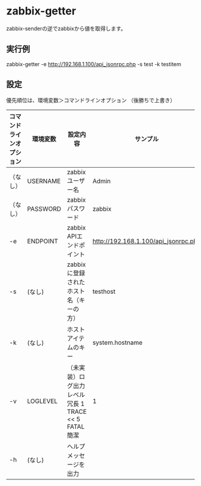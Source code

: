 # zabbix-getter

zabbix-senderの逆でzabbixから値を取得します。

## 実行例

zabbix-getter -e http://192.168.1.100/api_jsonrpc.php -s test -k testitem

## 設定

優先順位は、環境変数＞コマンドラインオプション （後勝ちで上書き）

| コマンドラインオプション | 環境変数 | 設定内容     | サンプル                              |
| ------- | --------- | --------------------- | ------------------------------------ |
| （なし） | USERNAME  | zabbixユーザー名                  | Admin |
| （なし） | PASSWORD  | zabbixパスワード                  | zabbix |
| -e     | ENDPOINT  | zabbix APIエンドポイント           | http://192.168.1.100/api_jsonrpc.php |
| -s     | (なし)     | zabbixに登録されたホスト名（キーの方） | testhost |
| -k     | (なし)     | ホストアイテムのキー                 | system.hostname |
| -v     | LOGLEVEL  | （未実装）ログ出力レベル 冗長 1 TRACE << 5 FATAL 簡潔 | 1 |
| -h     | (なし)     | ヘルプメッセージを出力                |  |
